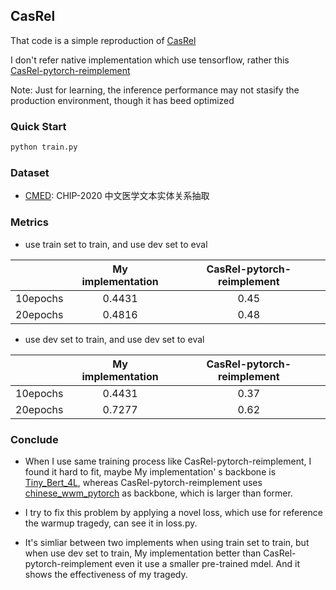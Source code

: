 ## CasRel
That code is a simple reproduction of [CasRel](http://export.arxiv.org/pdf/1909.03227/n)

I don't refer native implementation which use tensorflow, rather this [  
CasRel-pytorch-reimplement](https://github.com/longlongman/CasRel-pytorch-reimplement)

Note: Just for learning, the inference performance may not stasify the production environment, though it has beed optimized 

### Quick Start
```python
python train.py
```

### Dataset
- [CMED](biendata.xyz/competition/chip_2020_2/): CHIP-2020 中文医学文本实体关系抽取

### Metrics
- use train set to train, and use dev set to eval

||My implementation|CasRel-pytorch-reimplement|
| :--: | :--:|:--:|
|10epochs|0.4431|0.45|
|20epochs|0.4816|0.48|

- use dev set to train, and use dev set to eval

||My implementation|CasRel-pytorch-reimplement|
| :--: | :--:|:--:|
|10epochs|0.4431|0.37|
|20epochs|0.7277|0.62|

### Conclude
- When I use same training process like CasRel-pytorch-reimplement, I found it hard to fit, maybe My implementation' s backbone is [Tiny_Bert_4L](https://huggingface.co/huawei-noah/TinyBERT_4L_zh), whereas CasRel-pytorch-reimplement uses [chinese_wwm_pytorch](https://github.com/ymcui/Chinese-BERT-wwm) as backbone, which is larger than former.

- I try to fix this problem by applying a novel loss, which use for reference the warmup tragedy, can see it in loss.py.

- It's simliar between two implements when using train set to train, but when use dev set to train, My implementation better than CasRel-pytorch-reimplement even it use a smaller pre-trained mdel. And it shows the effectiveness of my tragedy.
